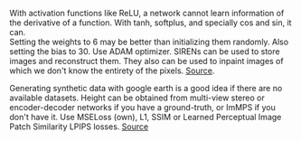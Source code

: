 With activation functions like ReLU, a network cannot learn information of the derivative of a function. With tanh, softplus, and specially cos and sin, it can.  
Setting the weights to 6 may be better than initializing them randomly. Also setting the bias to 30.
Use ADAM optimizer.
SIRENs can be used to store images and reconstruct them. They also can be used to inpaint images of which we don't know the entirety of the pixels.
[Source](https://arxiv.org/pdf/2006.09661.pdf).


Generating synthetic data with google earth is a good idea if there are no available datasets. 
Height can be obtained from multi-view stereo or encoder-decoder networks if you have a ground-truth, or ImMPS if you don't have it.
Use MSELoss (own), L1, SSIM or Learned Perceptual Image Patch Similarity LPIPS losses.
[Source](https://arxiv.org/pdf/2205.08908.pdf)


